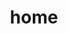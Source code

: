 ---
home: true
icon: home
title: home
heroImage: /logo.svg
heroText: 学习笔记
tagline: 整理的一些学习笔记
actions:

  - text: 算法
    link: /algorithm/
  - text: JAVA
    link: /java/    
  - text: 生活
    link: /life/
---
